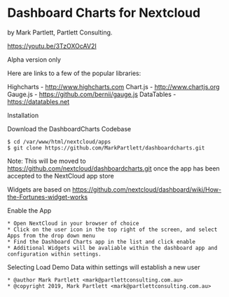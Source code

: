 # Dashboard Charts for Nextcloud

by Mark Partlett, Partlett Consulting.

https://youtu.be/3TzOXOcAV2I

Alpha version only  

Here are links to a few of the popular libraries:

Highcharts - http://www.highcharts.com 
Chart.js -  http://www.chartjs.org 
Gauge.js -  https://github.com/bernii/gauge.js 
DataTables -  https://datatables.net
	

Installation

Download the DashboardCharts Codebase

	$ cd /var/www/html/nextcloud/apps
	$ git clone https://github.com/MarkPartlett/dashboardcharts.git

Note: This will be moved to https://github.com/nextcloud/dashboardcharts.git once the app has been accepted to the NextCloud app store
 
Widgets are based on https://github.com/nextcloud/dashboard/wiki/How-the-Fortunes-widget-works 

Enable the App

	* Open NextCloud in your browser of choice
	* Click on the user icon in the top right of the screen, and select Apps from the drop down menu
	* Find the Dashboard Charts app in the list and click enable
	* Additional Widgets will be avaliable within the dashboard app and configuration within settings.

Selecting Load Demo Data within settings will establish a new user

	
 
 	* @author Mark Partlett <mark@partlettconsulting.com.au>
 	* @copyright 2019, Mark Partlett <mark@partlettconsulting.com.au>

